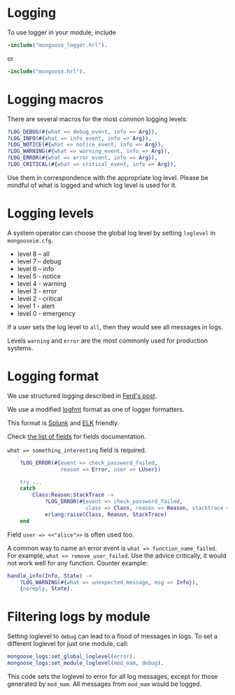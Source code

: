 # Logging

To use logger in your module, include

```erlang
-include("mongoose_logger.hrl").
```
or
```erlang
-include("mongoose.hrl").
```

# Logging macros

There are several macros for the most common logging levels:

```erlang
?LOG_DEBUG(#{what => debug_event, info => Arg}),
?LOG_INFO(#{what => info_event, info => Arg}),
?LOG_NOTICE(#{what => notice_event, info => Arg}),
?LOG_WARNING(#{what => warning_event, info => Arg}),
?LOG_ERROR(#{what => error_event, info => Arg}),
?LOG_CRITICAL(#{what => critical_event, info => Arg}),
```

Use them in correspondence with the appropriate log level.
Please be mindful of what is logged and which log level is used for it.

# Logging levels

A system operator can choose the global log level by setting `loglevel` in `mongooseim.cfg`.

- level 8 – all
- level 7 – debug
- level 6 – info
- level 5 - notice
- level 4 - warning
- level 3 - error
- level 2 - critical
- level 1 - alert
- level 0 - emergency

If a user sets the log level to `all`, then they would see all messages in logs.

Levels `warning` and `error` are the most commonly used for production systems.

# Logging format

We use structured logging described in [Ferd's post](https://ferd.ca/erlang-otp-21-s-new-logger.html).

We use a modified [logfmt](https://brandur.org/logfmt) format as one of logger formatters.

This format is [Splunk](https://www.splunk.com/en_us/solutions/solution-areas/log-management.html)
and [ELK](https://www.elastic.co/elk-stack) friendly.

Check [the list of fields](../operation-and-maintenance/Logging-fields.md) for fields documentation.


`what => something_interesting` field is required.


```erlang
    ?LOG_ERROR(#{event => check_password_failed,
                 reason => Error, user => LUser})

    try ...
    catch
        Class:Reason:StackTrace ->
            ?LOG_ERROR(#{event => check_password_failed,
                         class => Class, reason => Reason, stacktrace => StackTrace}),
            erlang:raise(Class, Reason, StackTrace)
    end
```

Field `user => <<"alice">>` is often used too.

A common way to name an error event is `what => function_name_failed`.
For example, `what => remove_user_failed`. Use the advice critically, it would
not work well for any function. Counter example:

```erlang
handle_info(Info, State) ->
    ?LOG_WARNING(#{what => unexpected_message, msg => Info}),
    {noreply, State}.
```


# Filtering logs by module

Setting loglevel to `debug` can lead to a flood of messages in logs.
To set a different loglevel for just one module, call:

```erlang
mongoose_logs:set_global_loglevel(error).
mongoose_logs:set_module_loglevel(mod_mam, debug).
```

This code sets the loglevel to error for all log messages, except for those generated by `mod_mam`.
All messages from `mod_mam` would be logged.
